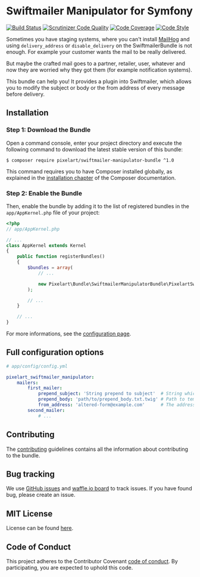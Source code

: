 Swiftmailer Manipulator for Symfony
===================================

[![Build Status](https://travis-ci.org/pixelart/swiftmailer-manipulator-bundle.svg?branch=master)](https://travis-ci.org/pixelart/swiftmailer-manipulator-bundle)
[![Scrutinizer Code Quality](https://scrutinizer-ci.com/g/pixelart/swiftmailer-manipulator-bundle/badges/quality-score.png?b=master)](https://scrutinizer-ci.com/g/pixelart/swiftmailer-manipulator-bundle/?branch=master)
[![Code Coverage](https://scrutinizer-ci.com/g/pixelart/swiftmailer-manipulator-bundle/badges/coverage.png?b=master)](https://scrutinizer-ci.com/g/pixelart/swiftmailer-manipulator-bundle/?branch=master)
[![Code Style](https://styleci.io/repos/70606516/shield?style=flat)](https://styleci.io/repos/70606516)

Sometimes you have staging systems, where you can't install [MailHog] and
using `delivery_address` or `disable_delivery` on the SwiftmailerBundle is
not enough. For example your customer wants the mail to be really delivered.

But maybe the crafted mail goes to a partner, retailer, user, whatever and now
they are worried why they got them (for example notification systems).

This bundle can help you! It provides a plugin into Swiftmailer, which allows
you to modify the subject or body or the from address of every message before
delivery.

Installation
------------

### Step 1: Download the Bundle

Open a command console, enter your project directory and execute the
following command to download the latest stable version of this bundle:

```console
$ composer require pixelart/swiftmailer-manipulator-bundle ^1.0
```

This command requires you to have Composer installed globally, as explained
in the [installation chapter][composer global install] of the Composer
documentation.

### Step 2: Enable the Bundle

Then, enable the bundle by adding it to the list of registered bundles
in the `app/AppKernel.php` file of your project:

```php
<?php
// app/AppKernel.php

// ...
class AppKernel extends Kernel
{
    public function registerBundles()
    {
        $bundles = array(
            // ...

            new Pixelart\Bundle\SwiftmailerManipulatorBundle\PixelartSwiftmailerManipulatorBundle(),
        );

        // ...
    }

    // ...
}
```

For more informations, see the [configuration page](Resources/doc/configuration.md).

Full configuration options
--------------------------

```yaml
# app/config/config.yml

pixelart_swiftmailer_manipulator:
    mailers:
        first_mailer:
            prepend_subject: 'String prepend to subject'  # String which is prepended onto the subject
            prepend_body: 'path/to/prepend_body.txt.twig' # Path to template which is prepended onto the mail body
            from_address: 'altered-form@example.com'      # The address message should be sent from
        second_mailer:
            # ...
```


Contributing
------------

The [contributing](CONTRIBUTING.md) guidelines contains all the information
about contributing to the bundle.

Bug tracking
------------

We use [GitHub issues](https://github.com/pixelart/swiftmailer-manipulator-bundle/issues)
and [waffle.io board](https://waffle.io/pixelart/swiftmailer-manipulator-bundle)
to track issues. If you have found bug, please create an issue.

MIT License
-----------

License can be found [here](LICENSE).

Code of Conduct
---------------

This project adheres to the Contributor Covenant [code of conduct](CODE_OF_CONDUCT.md).
By participating, you are expected to uphold this code.

[MailHog]: https://github.com/mailhog/MailHog
[composer global install]: https://getcomposer.org/doc/00-intro.md
